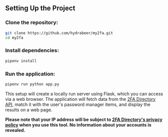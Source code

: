 ## Setting Up the Project
### Clone the repository:

```bash
git clone https://github.com/hydrabeer/my2fa.git
cd my2fa
```
### Install dependencies:

```bash
pipenv install
```
### Run the application:

```bash
pipenv run python app.py
```

This setup will create a locally run server using Flask, which you can access via a web browser. The application will fetch data from the [2FA Directory API](https://2fa.directory/api/), match it with the user's password manager items, and display the results on a web page.

**Please note that your IP address will be subject to [2FA Directory's privacy policy](https://2fa.directory/privacy/) when you use this tool. No information about your accounts is revealed.**
